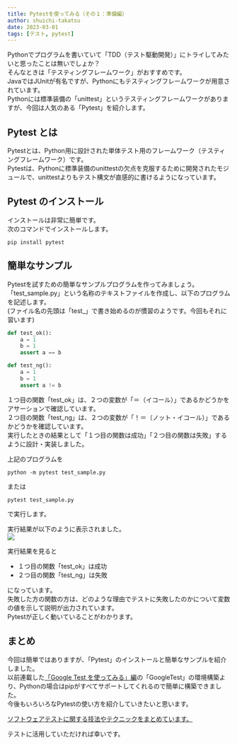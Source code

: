 ```yaml
---
title: Pytestを使ってみる（その１：準備編）
author: shuichi-takatsu
date: 2023-03-01
tags: [テスト, pytest]
---
```


Pythonでプログラムを書いていて「TDD（テスト駆動開発）」にトライしてみたいと思ったことは無いでしょか？  
そんなときは「テスティングフレームワーク」がおすすめです。  
JavaではJUnitが有名ですが、Pythonにもテスティングフレームワークが用意されています。  
Pythonには標準装備の「unittest」というテスティングフレームワークがありますが、今回は人気のある「Pytest」を紹介します。  

## Pytest とは

Pytestとは、Python用に設計された単体テスト用のフレームワーク（テスティングフレームワーク）です。  
Pytestは、Pythonに標準装備のunittestの欠点を克服するために開発されたモジュールで、unittestよりもテスト構文が直感的に書けるようになっています。  

## Pytest のインストール

インストールは非常に簡単です。  
次のコマンドでインストールします。

```shell
pip install pytest
```

## 簡単なサンプル

Pytestを試すための簡単なサンプルプログラムを作ってみましょう。  
「test_sample.py」という名称のテキストファイルを作成し、以下のプログラムを記述します。  
(ファイル名の先頭は「test_」で書き始めるのが慣習のようです。今回もそれに習います)  

```python
def test_ok():
    a = 1
    b = 1
    assert a == b

def test_ng():
    a = 1
    b = 1
    assert a != b
```
１つ目の関数「test_ok」は、２つの変数が「＝（イコール）」であるかどうかをアサーションで確認しています。  
２つ目の関数「test_ng」は、２つの変数が「！＝（ノット・イコール）」であるかどうかを確認しています。  
実行したときの結果として「１つ目の関数は成功」「２つ目の関数は失敗」するように設計・実装しました。  

上記のプログラムを  
```shell
python -m pytest test_sample.py
```
または
```shell
pytest test_sample.py
```
で実行します。

実行結果が以下のように表示されました。  
![](https://gyazo.com/86e8f2c36b05e4c285be3cbb63d9f851.png)

実行結果を見ると   
- １つ目の関数「test_ok」は成功
- ２つ目の関数「test_ng」は失敗

になっています。  
失敗した方の関数の方は、どのような理由でテストに失敗したのかについて変数の値を示して説明が出力されています。  
Pytestが正しく動いていることがわかります。  

## まとめ

今回は簡単ではありますが、「Pytest」のインストールと簡単なサンプルを紹介しました。  
以前連載した[「Google Test を使ってみる」編](/testing/#google-test)の「GoogleTest」の環境構築より、Pythonの場合はpipがすべてサポートしてくれるので簡単に構築できました。  
今後もいろいろなPytestの使い方を紹介していきたいと思います。  

[ソフトウェアテストに関する技法やテクニックをまとめています。](/testing/)

テストに活用していただければ幸いです。